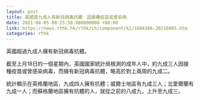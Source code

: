 ```yaml
---
layout: post
title: 英國逾九成人有新冠病毒抗體　因接種疫苗或曾染病
date: 2021-08-05 00:25:50.000000000 +08:00
link: https://news.rthk.hk/rthk/ch/component/k2/1604306-20210805.htm
categories: rthk
---
```


英國超過九成人擁有新冠病毒抗體。

截至上月18日的一個星期內，英國國家統計局檢測的成年人中，約九成三人因接種疫苗或曾感染病毒，而擁有新冠病毒抗體，略高於對上兩周的九成二。

統計顯示在英格蘭地區，九成四人擁有抗體；威爾士地區有九成三人；北愛爾蘭有九成一人；而蘇格蘭地區擁有抗體的人，就從之前的八成九，上升至九成三。
